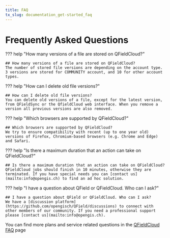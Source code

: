 ```yaml
---
title: FAQ
tx_slug: documentation_get-started_faq
---
```


# Frequently Asked Questions

??? help "How many versions of a file are stored on QFieldCloud?"

    ## How many versions of a file are stored on QFieldCloud?
    The number of stored file versions are depending on the account type. 3 versions are stored for COMMUNITY account, and 10 for other account types.

??? help "How can I delete old file versions?"

    ## How can I delete old file versions?
    You can delete old versions of a file, except for the latest version, from QFieldSync or the QfieldCloud web interface. When you remove a version all previous versions are also removed.

??? help "Which browsers are supported by QFieldCloud?"

    ## Which browsers are supported by QFieldCloud?
    We try to ensure compatibility with recent (up to one year old) versions of Firefox, Chromium-based browsers (e.g. Chrome and Edge) and Safari.

??? help "Is there a maximum duration that an action can take on QFieldCloud?"

    ## Is there a maximum duration that an action can take on QFieldCloud?
    QFieldCloud jobs should finish in 10 minutes, otherwise they are terminated. If you have special needs you can [contact us](mailto:info@opengis.ch) to find an ad hoc solution.

??? help "I have a question about QField or QFieldCloud. Who can I ask?"

    ## I have a question about QField or QFieldCloud. Who can I ask?
    We have a [discussion platform](https://github.com/opengisch/QField/discussions) to connect with other members of our community. If you need a professional support please [contact us](mailto:info@opengis.ch).

You can find more plans and service related questions in the [QFieldCloud FAQ](https://qfield.cloud/faq/) page
